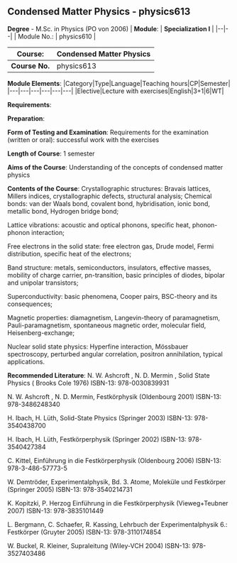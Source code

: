 ## Condensed Matter Physics - physics613

**Degree** - M.Sc. in Physics (PO von 2006)
| **Module**: | **Specialization I** |
|--|--|
| Module No.: | physics610 |

| **Course**: | Condensed Matter Physics |
|------|------|
| **Course No.** | physics613 |

**Module Elements**:
|Category|Type|Language|Teaching hours|CP|Semester|
|---|---|---|---|---|---|
|Elective|Lecture with exercises|English|3+1|6|WT|

**Requirements**:


**Preparation**:


**Form of Testing and Examination**:
Requirements for the examination (written or oral): successful work with the exercises

**Length of Course**:
1 semester

**Aims of the Course**:
Understanding of the concepts of condensed matter physics

**Contents of the Course**:
Crystallographic structures: Bravais lattices, Millers indices, crystallographic defects, structural analysis; Chemical bonds: van der Waals bond, covalent bond, hybridisation, ionic bond, metallic bond, Hydrogen bridge bond;

Lattice vibrations: acoustic and optical phonons, specific heat, phonon-phonon interaction; 

Free electrons in the solid state: free electron gas, Drude model, Fermi distribution, specific heat of the electrons;

Band structure: metals, semiconductors, insulators, effective masses, mobility of charge carrier, pn-transition, basic principles of diodes, bipolar and unipolar transistors;

Superconductivity: basic phenomena, Cooper pairs, BSC-theory and its consequences; 

Magnetic properties: diamagnetism, Langevin-theory of paramagnetism, Pauli-paramagnetism, spontaneous magnetic order, molecular field, Heisenberg-exchange; 

Nuclear solid state physics: Hyperfine interaction, Mössbauer spectroscopy, perturbed angular correlation, positron annihilation, typical applications.

**Recommended Literature**:
N. W. Ashcroft , N. D. Mermin , Solid State Physics ( Brooks Cole 1976)  ISBN-13: 978-0030839931

N. W. Ashcroft , N. D. Mermin, Festkörphysik (Oldenbourg 2001) ISBN-13: 978-3486248340

H. Ibach, H. Lüth, Solid-State Physics (Springer 2003) ISBN-13: 978-3540438700

H. Ibach, H. Lüth, Festkörperphysik (Springer 2002) ISBN-13: 978-3540427384

C. Kittel, Einführung in die Festkörperphysik (Oldenbourg 2006) ISBN-13: 978-3-486-57773-5

W. Demtröder, Experimentalphysik, Bd. 3. Atome, Moleküle und Festkörper (Springer 2005) ISBN-13: 978-3540214731

K. Kopitzki, P. Herzog Einführung in die Festkörperphysik (Vieweg+Teubner 2007) ISBN-13: 978-3835101449

L. Bergmann, C. Schaefer, R. Kassing, Lehrbuch der Experimentalphysik 6.: Festkörper  (Gruyter 2005) ISBN-13: 978-3110174854

W. Buckel, R. Kleiner, Supraleitung (Wiley-VCH 2004) ISBN-13: 978-3527403486


